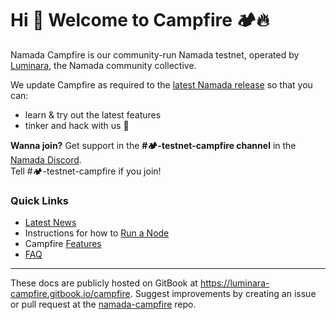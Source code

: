 # Hi 👋 Welcome to Campfire 🏕️🔥

Namada Campfire is our community-run Namada testnet, operated by [Luminara](https://luminara.icu), the Namada community collective.  

We update Campfire as required to the [latest Namada release](https://github.com/anoma/namada/releases) so that you can:

- learn & try out the latest features
- tinker and hack with us 🙂

**Wanna join?** Get support in the **#🏕️-testnet-campfire channel** in the [Namada Discord](https://discord.gg/namada).  
Tell #🏕️-testnet-campfire if you join!

### Quick Links
- [Latest News](./news)
- Instructions for how to [Run a Node](./install.md)
- Campfire [Features](./features)
- [FAQ](./faq)

---
These docs are publicly hosted on GitBook at https://luminara-campfire.gitbook.io/campfire.
Suggest improvements by creating an issue or pull request at the [namada-campfire](https://github.com/vknowable/namada-campfire) repo.